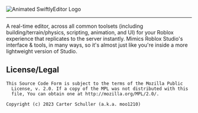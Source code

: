 ![Animated SwiftlyEditor Logo](/assets/AnimBanner.gif)

---
A real-time editor, across all common toolsets (including building/terrain/physics, scripting, animation, and UI) for your Roblox experience that replicates to the server instantly. Mimics Roblox Studio's interface & tools, in many ways, so it's almost just like you're inside a more lightweight version of Studio. 

## License/Legal ##

```
This Source Code Form is subject to the terms of the Mozilla Public
  License, v. 2.0. If a copy of the MPL was not distributed with this
  file, You can obtain one at http://mozilla.org/MPL/2.0/.

Copyright (c) 2023 Carter Schuller (a.k.a. moo1210)
```